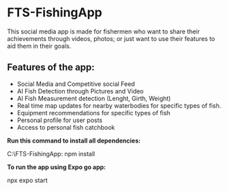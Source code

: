 # FTS-FishingApp

This social media app is made for fishermen who want to share their achievements through videos, photos; or just want to use their features to aid them in their goals.

## Features of the app:

* Social Media and Competitive social Feed
* AI Fish Detection through Pictures and Video
* AI Fish Measurement detection (Lenght, Girth, Weight)
* Real time map updates for nearby waterbodies for specific types of fish.
* Equipment recommendations for specific types of fish
* Personal profile for user posts
* Access to personal fish catchbook

**Run this command to install all dependencies:**

C:\FTS-FishingApp: npm install

**To run the app using Expo go app:**

npx expo start
